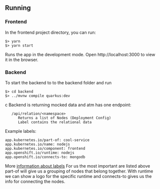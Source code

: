 ## Running

### Frontend

In the frontend project directory, you can run:

```
$> yarn
$> yarn start
```

Runs the app in the development mode.
Open http://localhost:3000 to view it in the browser.

### Backend

To start the backend to to the backend folder and run

```
$> cd backend
$> ../mvnw compile quarkus:dev
```

c
Backend is returning mocked data and atm has one endpoint:

```
   /api/relation/<namespace>
      Returns a list of Nodes (Deployment Config)
      Label contains the relational data
```

Example labels:

```
app.kubernetes.io/part-of: cool-service
app.kubernetes.io/name: nodejs
app.kubernetes.io/component: frontend
app.openshift.io/runtime: nodejs
app.openshift.io/connects-to: mongodb
```

More [information about labels]()
For us the most important are listed above part-of will give us a grouping of nodes that belong together.
With runtime we can show a logo for the specific runtime and connects-to gives us the info for connecting the nodes.
